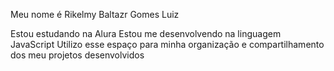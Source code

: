 
Meu nome é Rikelmy Baltazr Gomes Luiz 

Estou estudando na Alura
Estou me desenvolvendo na linguagem JavaScript
Utilizo esse espaço para minha organização e compartilhamento dos meu projetos desenvolvidos

